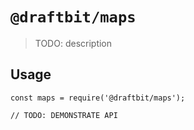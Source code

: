 # `@draftbit/maps`

> TODO: description

## Usage

```
const maps = require('@draftbit/maps');

// TODO: DEMONSTRATE API
```
